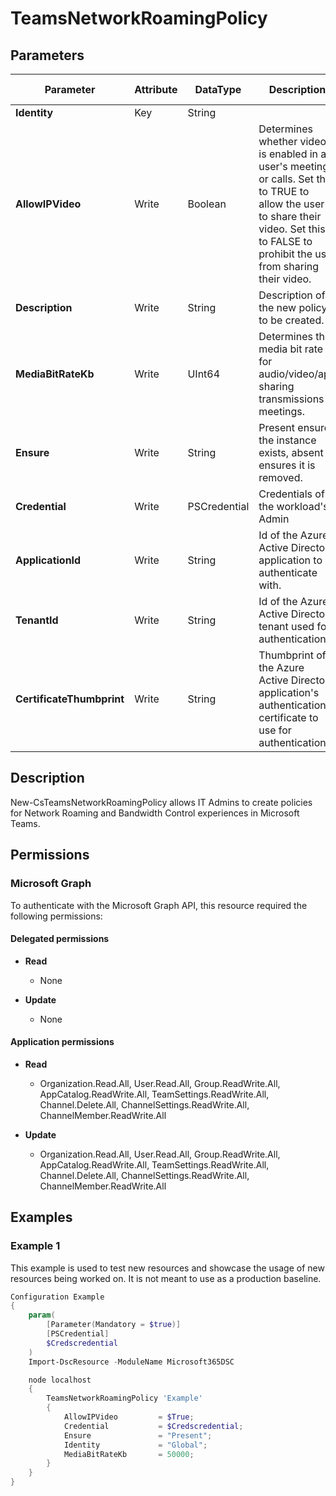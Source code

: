 ﻿# TeamsNetworkRoamingPolicy

## Parameters

| Parameter | Attribute | DataType | Description | Allowed Values |
| --- | --- | --- | --- | --- |
| **Identity** | Key | String | | |
| **AllowIPVideo** | Write | Boolean | Determines whether video is enabled in a user's meetings or calls. Set this to TRUE to allow the user to share their video. Set this to FALSE to prohibit the user from sharing their video. | |
| **Description** | Write | String | Description of the new policy to be created. | |
| **MediaBitRateKb** | Write | UInt64 | Determines the media bit rate for audio/video/app sharing transmissions in meetings. | |
| **Ensure** | Write | String | Present ensures the instance exists, absent ensures it is removed. | `Present`, `Absent` |
| **Credential** | Write | PSCredential | Credentials of the workload's Admin | |
| **ApplicationId** | Write | String | Id of the Azure Active Directory application to authenticate with. | |
| **TenantId** | Write | String | Id of the Azure Active Directory tenant used for authentication. | |
| **CertificateThumbprint** | Write | String | Thumbprint of the Azure Active Directory application's authentication certificate to use for authentication. | |


## Description

New-CsTeamsNetworkRoamingPolicy allows IT Admins to create policies for Network Roaming and Bandwidth Control experiences in Microsoft Teams.

## Permissions

### Microsoft Graph

To authenticate with the Microsoft Graph API, this resource required the following permissions:

#### Delegated permissions

- **Read**

    - None

- **Update**

    - None

#### Application permissions

- **Read**

    - Organization.Read.All, User.Read.All, Group.ReadWrite.All, AppCatalog.ReadWrite.All, TeamSettings.ReadWrite.All, Channel.Delete.All, ChannelSettings.ReadWrite.All, ChannelMember.ReadWrite.All

- **Update**

    - Organization.Read.All, User.Read.All, Group.ReadWrite.All, AppCatalog.ReadWrite.All, TeamSettings.ReadWrite.All, Channel.Delete.All, ChannelSettings.ReadWrite.All, ChannelMember.ReadWrite.All

## Examples

### Example 1

This example is used to test new resources and showcase the usage of new resources being worked on.
It is not meant to use as a production baseline.

```powershell
Configuration Example
{
    param(
        [Parameter(Mandatory = $true)]
        [PSCredential]
        $Credscredential
    )
    Import-DscResource -ModuleName Microsoft365DSC

    node localhost
    {
        TeamsNetworkRoamingPolicy 'Example'
        {
            AllowIPVideo         = $True;
            Credential           = $Credscredential;
            Ensure               = "Present";
            Identity             = "Global";
            MediaBitRateKb       = 50000;
        }
    }
}
```

